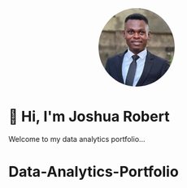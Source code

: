 <p align="center">
  <img src="Josh R.JPG" alt="Profile picture" width="150" style="border-radius: 50%;">
</p>

# 👋 Hi, I'm Joshua Robert
Welcome to my data analytics portfolio...
# Data-Analytics-Portfolio
